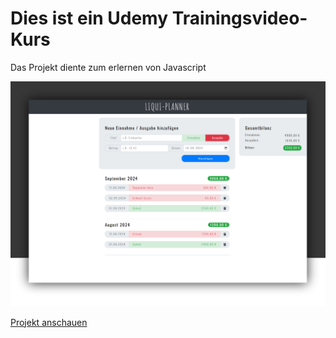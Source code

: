 # Dies ist ein Udemy Trainingsvideo-Kurs 
Das Projekt diente zum erlernen von Javascript

![Vorschau-Bild](https://github.com/Alexxxanderr/Liquid-Planner-JS-Udemy/blob/main/Liqui-Planner.jpg)

[Projekt anschauen](https://alexxxanderr.github.io/Liquid-Planner-JS-Udemy/)
